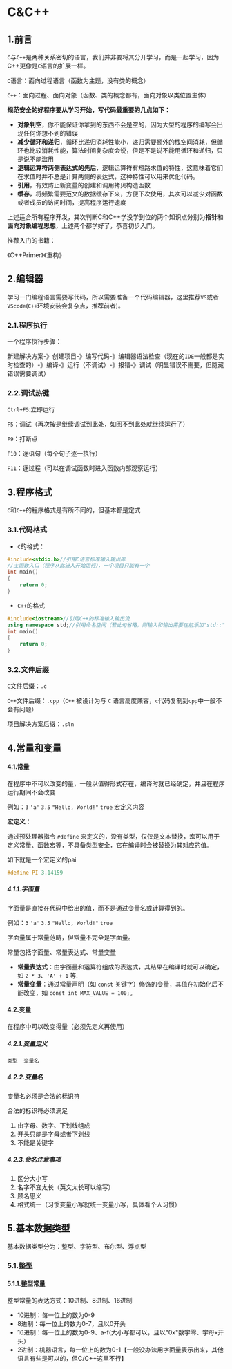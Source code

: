 # C&C++

## 1.前言

`C`与`C++`是两种关系密切的语言，我们并非要将其分开学习，而是一起学习，因为C++更像是`C`语言的扩展一样。

`C`语言：面向过程语言（函数为主题，没有类的概念）

`C++`：面向过程、面向对象（函数、类的概念都有，面向对象以类位置主体）



**规范安全的好程序要从学习开始，写代码最重要的几点如下：**

- **对象判空**，你不能保证你拿到的东西不会是空的，因为大型的程序的编写会出现任何你想不到的错误
- **减少循环和递归**，循环比递归消耗性能小，递归需要额外的栈空间消耗，但循环也比较消耗性能，算法时间复杂度会说，但是不是说不能用循环和递归，只是说不能滥用
- **逻辑运算符两侧表达式的先后**，逻辑运算符有短路求值的特性，这意味着它们在求值时并不总是计算两侧的表达式，这种特性可以用来优化代码。
- **引用**，有效防止新变量的创建和调用拷贝构造函数
- **缓存**，将频繁需要范文的数据缓存下来，方便下次使用，其次可以减少对函数或者成员的访问时间，提高程序运行速度



上述适合所有程序开发，其次判断C和C++学没学到位的两个知识点分别为**指针**和**面向对象编程思想**，上述两个都学好了，恭喜初步入门。



推荐入门的书籍：

《C++Primer》《重构》



## 2.编辑器

学习一门编程语言需要写代码，所以需要准备一个代码编辑器，这里推荐`VS`或者`VScode`(`C++`环境安装会复杂点，推荐前者)。



### 2.1.程序执行

一个程序执行步骤：

新建解决方案-》创建项目-》编写代码-》编辑器语法检查（现在的`IDE`一般都是实时检查的）-》编译-》运行（不调试）-》报错-》调试（明显错误不需要，但隐藏错误需要调试）



### 2.2.调试热键

`Ctrl+F5`:立即运行

`F5`：调试（再次按是继续调试到此处，如回不到此处就继续运行了）

`F9`：打断点

`F10`：逐语句（每个句子逐一执行）

`F11`：逐过程（可以在调试函数时进入函数内部观察运行）



## 3.程序格式

`C`和`C++`的程序格式是有所不同的，但基本都是定式



### 3.1.代码格式

- `C`的格式：

```C
#include<stdio.h>//引用C语言标准输入输出库
//主函数入口（程序从此进入开始运行），一个项目只能有一个
int main()
{
    return 0;
}
```

- `C++`的格式

```cpp
#include<iostream>//引用C++的标准输入输出流
using namespace std;//引用命名空间（若此句省略，则输入和输出需要在前添加"std::",例如:"std::cin"进行输入）
int main()
{
    return 0;
}
```



### 3.2.文件后缀

`C`文件后缀：`.c`

`C++`文件后缀：`.cpp`（`C++` 被设计为与 `C` 语言高度兼容，`c`代码复制到`cpp`中一般不会有问题）

项目解决方案后缀：`.sln`



## 4.常量和变量

#### 4.1.常量

在程序中不可以改变的量，一般以值得形式存在，编译时就已经确定，并且在程序运行期间不会改变

例如：`3`	`'a'`	`3.5`	`"Hello, World!"`	`true`    宏定义内容



**宏定义**：

通过预处理器指令 `#define` 来定义的，没有类型，仅仅是文本替换，宏可以用于定义常量、函数宏等，不具备类型安全，它在编译时会被替换为其对应的值。

如下就是一个宏定义的pai

```cpp
#define PI 3.14159
```



##### 4.1.1.字面量

字面量是直接在代码中给出的值，而不是通过变量名或计算得到的。

例如：`3`	`'a'`	`3.5`  `"Hello, World!"`	`true`

字面量属于常量范畴，但常量不完全是字面量。

常量包括字面量、常量表达式、常量变量

- **常量表达式**：由字面量和运算符组成的表达式，其结果在编译时就可以确定，如 `2 * 3`、`'A' + 1` 等.
- **常量变量**：通过常量声明（如 `const` 关键字）修饰的变量，其值在初始化后不能改变，如 `const int MAX_VALUE = 100;`。



#### 4.2.变量

在程序中可以改变得量（必须先定义再使用）

##### 4.2.1.变量定义

```cpp
类型	变量名
```



##### 4.2.2.变量名

变量名必须是合法的标识符

合法的标识符必须满足

1. 由字母、数字、下划线组成
2. 开头只能是字母或者下划线
3. 不能是关键字



##### 4.2.3.命名注意事项

1. 区分大小写
2. 名字不宜太长（英文太长可以缩写）
3. 顾名思义
4. 格式统一（习惯变量小写就统一变量小写，具体看个人习惯）





## 5.基本数据类型

基本数据类型分为：整型、字符型、布尔型、浮点型

### 5.1.整型

#### 5.1.1.整型常量

整型常量的表达方式：10进制、8进制、16进制

- 10进制：每一位上的数为0-9
- 8进制：每一位上的数为0-7，且以0开头
- 16进制：每一位上的数为0-9、a-f(大小写都可以，且以"0x"数字零、字母x开头）
- 2进制：机器语言，每一位上的数为0-1【一般没办法用字面量表示出来，其他语言有些是可以的，但C/C++这里不行】



